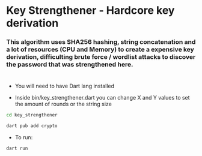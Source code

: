 # Key Strengthener - Hardcore key derivation
### This algorithm uses SHA256 hashing, string concatenation and a lot of resources (CPU and Memory) to create a expensive key derivation, difficulting brute force / wordlist attacks to discover the password that was strengthened here.
#
* You will need to have Dart lang installed

* Inside bin/key_strengthener.dart you can change X and Y values to set the amount of rounds or the string size

```bash
cd key_strengthener
```

```bash
dart pub add crypto
```
* To run:
```bash
dart run
```